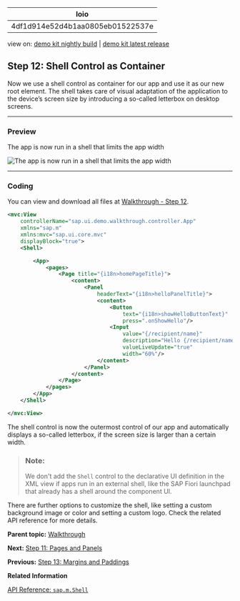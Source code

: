 <!-- loio4df1d914e52d4b1aa0805eb01522537e -->

| loio |
| -----|
| 4df1d914e52d4b1aa0805eb01522537e |

<div id="loio">

view on: [demo kit nightly build](https://openui5nightly.hana.ondemand.com/topic/4df1d914e52d4b1aa0805eb01522537e) | [demo kit latest release](https://sdk.openui5.org/topic/4df1d914e52d4b1aa0805eb01522537e)</div>

## Step 12: Shell Control as Container

Now we use a shell control as container for our app and use it as our new root element. The shell takes care of visual adaptation of the application to the device’s screen size by introducing a so-called letterbox on desktop screens.

***

### Preview

   
  
<a name="loio4df1d914e52d4b1aa0805eb01522537e__fig_r1j_pst_mr"/>The app is now run in a shell that limits the app width

 ![](images/loio011584a22f8f41cbae77c4b6dd65bcb5_HiRes.png "The app is now run in a shell that limits the app width") 

***

### Coding

You can view and download all files at [Walkthrough - Step 12](https://sdk.openui5.org/entity/sap.m.tutorial.walkthrough/sample/sap.m.tutorial.walkthrough.12).

```xml
<mvc:View
	controllerName="sap.ui.demo.walkthrough.controller.App"
	xmlns="sap.m"
	xmlns:mvc="sap.ui.core.mvc"
	displayBlock="true">
	<Shell>

		<App>
			<pages>
				<Page title="{i18n>homePageTitle}">
					<content>
						<Panel
							headerText="{i18n>helloPanelTitle}">
							<content>
								<Button
									text="{i18n>showHelloButtonText}"
									press=".onShowHello"/>
								<Input
									value="{/recipient/name}"
									description="Hello {/recipient/name}"
									valueLiveUpdate="true"
									width="60%"/>
							</content>
						</Panel>
					</content>
				</Page>
			</pages>
		</App>
	</Shell>

</mvc:View>

```

The shell control is now the outermost control of our app and automatically displays a so-called letterbox, if the screen size is larger than a certain width.

> ### Note:  
> We don't add the `Shell` control to the declarative UI definition in the XML view if apps run in an external shell, like the SAP Fiori launchpad that already has a shell around the component UI.

There are further options to customize the shell, like setting a custom background image or color and setting a custom logo. Check the related API reference for more details.

**Parent topic:** [Walkthrough](Walkthrough_3da5f4b.md "In this tutorial we will introduce you to all major development paradigms of OpenUI5.")

**Next:** [Step 11: Pages and Panels](Step_11_Pages_and_Panels_3b9d9f8.md "After all the work on the app structure it’s time to improve the look of our app. We will use two controls from the sap.m library to add a bit more &quot;bling&quot; to our UI. You will also learn about control aggregations in this step.")

**Previous:** [Step 13: Margins and Paddings](Step_13_Margins_and_Paddings_17b87fb.md "Our app content is still glued to the corners of the letterbox. To fine-tune our layout, we can add margins and paddings to the controls that we added in the previous step.")

**Related Information**  


[API Reference: `sap.m.Shell`](https://sdk.openui5.org/api/sap.m.Shell)

